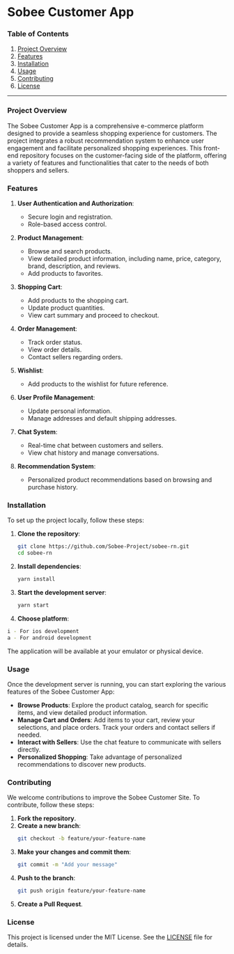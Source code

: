 # Sobee Customer App

### Table of Contents

1. [Project Overview](#project-overview)
2. [Features](#features)
3. [Installation](#installation)
4. [Usage](#usage)
5. [Contributing](#contributing)
6. [License](#license)

---

### Project Overview

The Sobee Customer App is a comprehensive e-commerce platform designed to provide a seamless shopping experience for customers. The project integrates a robust recommendation system to enhance user engagement and facilitate personalized shopping experiences. This front-end repository focuses on the customer-facing side of the platform, offering a variety of features and functionalities that cater to the needs of both shoppers and sellers.

### Features

1. **User Authentication and Authorization**:

   - Secure login and registration.
   - Role-based access control.

2. **Product Management**:

   - Browse and search products.
   - View detailed product information, including name, price, category, brand, description, and reviews.
   - Add products to favorites.

3. **Shopping Cart**:

   - Add products to the shopping cart.
   - Update product quantities.
   - View cart summary and proceed to checkout.

4. **Order Management**:

   - Track order status.
   - View order details.
   - Contact sellers regarding orders.

5. **Wishlist**:

   - Add products to the wishlist for future reference.

6. **User Profile Management**:

   - Update personal information.
   - Manage addresses and default shipping addresses.

7. **Chat System**:

   - Real-time chat between customers and sellers.
   - View chat history and manage conversations.

8. **Recommendation System**:

   - Personalized product recommendations based on browsing and purchase history.
  
### Installation

To set up the project locally, follow these steps:

1. **Clone the repository**:

   ```bash
   git clone https://github.com/Sobee-Project/sobee-rn.git
   cd sobee-rn
   ```

2. **Install dependencies**:

   ```bash
   yarn install
   ```

3. **Start the development server**:
   ```bash
   yarn start
   ```
4. **Choose platform**:
```bash
i - For ios development
a - For android development
```

The application will be available at your emulator or physical device.

### Usage

Once the development server is running, you can start exploring the various features of the Sobee Customer App:

- **Browse Products**: Explore the product catalog, search for specific items, and view detailed product information.
- **Manage Cart and Orders**: Add items to your cart, review your selections, and place orders. Track your orders and contact sellers if needed.
- **Interact with Sellers**: Use the chat feature to communicate with sellers directly.
- **Personalized Shopping**: Take advantage of personalized recommendations to discover new products.

### Contributing

We welcome contributions to improve the Sobee Customer Site. To contribute, follow these steps:

1. **Fork the repository**.
2. **Create a new branch**:
   ```bash
   git checkout -b feature/your-feature-name
   ```
3. **Make your changes and commit them**:
   ```bash
   git commit -m "Add your message"
   ```
4. **Push to the branch**:
   ```bash
   git push origin feature/your-feature-name
   ```
5. **Create a Pull Request**.

### License

This project is licensed under the MIT License. See the [LICENSE](LICENSE) file for details.
